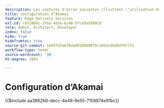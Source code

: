 ```yaml
---
description: Les captures d’écran suivantes illustrent l’utilisation du gestionnaire de propriétés Akamai pour configurer une propriété afin de diffuser du contenu. **Les paramètres essentiels sont marqués d’un cercle rouge.**
title: Configuration d’Akamai
feature: Edge Delivery Services
exl-id: c65206dc-3fbe-4d3e-bc48-5fca9a5899c9
role: Admin, Architect, Developer
index: false
hide: true
hidefromtoc: true
source-git-commit: 1e69fd3abf8dad01886007bc16b2ed0d0df0777c
workflow-type: tm+mt
source-wordcount: '30'
ht-degree: 100%

---
```


# Configuration d’Akamai

{{$include aa3862b0-decc-4e48-9e55-7159874e91bc}}

